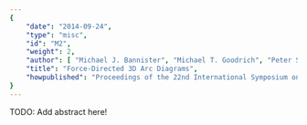 ```yaml
---
{
    "date": "2014-09-24",
    "type": "misc",
    "id": "M2",
    "weight": 2,
    "author": [ "Michael J. Bannister", "Michael T. Goodrich", "Peter Sampson" ],
    "title": "Force-Directed 3D Arc Diagrams",
    "howpublished": "Proceedings of the 22nd International Symposium on Graph Drawing (poster)"
}
---
```


TODO: Add abstract here!

